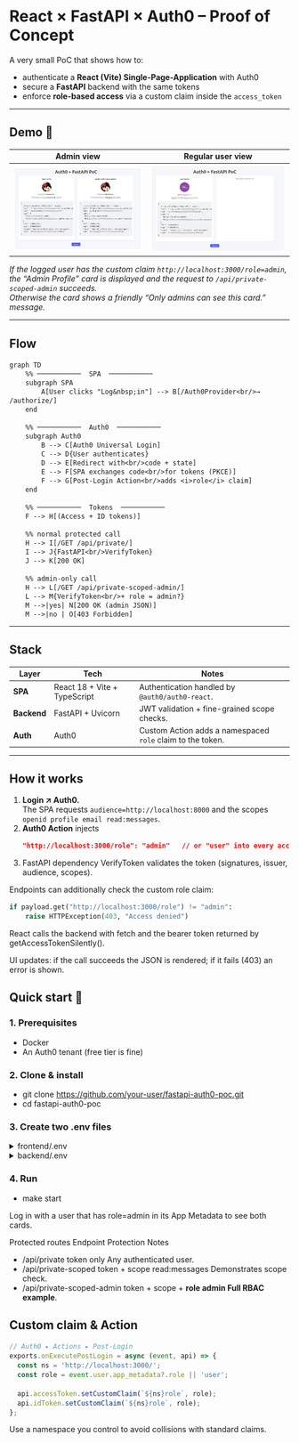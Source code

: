 # React × FastAPI × Auth0 – Proof of Concept

A very small PoC that shows how to:

* authenticate a **React (Vite) Single-Page-Application** with Auth0  
* secure a **FastAPI** backend with the same tokens  
* enforce **role-based access** via a custom claim inside the `access_token`

---
## Demo 📸

| Admin view | Regular user view |
|------------|------------------|
| ![Admin card](assets/admin_view.png) | ![User card](assets/user_view.png) |

*If the logged user has the custom claim `http://localhost:3000/role=admin`, the “Admin Profile” card is displayed and the request to `/api/private-scoped-admin` succeeds.  
Otherwise the card shows a friendly “Only admins can see this card.” message.*

---

## Flow
```mermaid
graph TD
    %% ───────────  SPA  ───────────
    subgraph SPA
        A[User clicks "Log&nbsp;in"] --> B[/Auth0Provider<br/>→ /authorize/]
    end

    %% ───────────  Auth0  ───────────
    subgraph Auth0
        B --> C[Auth0 Universal Login]
        C --> D{User authenticates}
        D --> E[Redirect with<br/>code + state]
        E --> F[SPA exchanges code<br/>for tokens (PKCE)]
        F --> G[Post-Login Action<br/>adds <i>role</i> claim]
    end

    %% ───────────  Tokens  ───────────
    F --> H[(Access + ID tokens)]

    %% normal protected call
    H --> I[/GET /api/private/]
    I --> J{FastAPI<br/>VerifyToken}
    J --> K[200 OK]

    %% admin-only call
    H --> L[/GET /api/private-scoped-admin/]
    L --> M{VerifyToken<br/>+ role = admin?}
    M -->|yes| N[200 OK (admin JSON)]
    M -->|no | O[403 Forbidden]
```
---

## Stack

| Layer      | Tech | Notes |
|------------|------|-------|
| **SPA**    | React 18 + Vite + TypeScript | Authentication handled by `@auth0/auth0-react`. |
| **Backend**| FastAPI + Uvicorn | JWT validation + fine-grained scope checks. |
| **Auth**   | Auth0 | Custom Action adds a namespaced `role` claim to the token. |

---

## How it works

1. **Login ↗ Auth0.**  
   The SPA requests `audience=http://localhost:8000` and the scopes `openid profile email read:messages`.  
2. **Auth0 Action** injects  
   ```json
   "http://localhost:3000/role": "admin"   // or "user" into every access- and ID-token.
3. FastAPI dependency VerifyToken validates the token (signatures, issuer, audience, scopes).

Endpoints can additionally check the custom role claim:

```python
if payload.get("http://localhost:3000/role") != "admin":
    raise HTTPException(403, "Access denied")

```
React calls the backend with fetch and the bearer token returned by
getAccessTokenSilently().

UI updates: if the call succeeds the JSON is rendered; if it fails (403) an error is shown.

## Quick start 🚀
### 1. Prerequisites
- Docker
- An Auth0 tenant (free tier is fine)

### 2. Clone & install
- git clone https://github.com/your-user/fastapi-auth0-poc.git
- cd fastapi-auth0-poc

### 3. Create two .env files
<details> <summary>frontend/.env</summary>
VITE_DOMAIN=dev-xxxxxxxx.eu.auth0.com
VITE_CLIENT_ID=YOUR_SPA_CLIENT_ID
VITE_AUDIENCE=http://localhost:8000
VITE_SCOPE=openid profile email read:messages
</details> <details> <summary>backend/.env</summary>
AUTH0_DOMAIN=dev-xxxxxxxx.eu.auth0.com
AUTH0_API_AUDIENCE=http://localhost:8000
AUTH0_ISSUER=https://dev-xxxxxxxx.eu.auth0.com
AUTH0_ALGORITHMS=RS256
APP_NAME_NAMESPACE=http://localhost:3000    # same namespace used in the Action
</details>

### 4. Run
- make start


Log in with a user that has role=admin in its App Metadata to see both cards.

Protected routes
Endpoint	Protection	Notes

- /api/private	token only	Any authenticated user.
- /api/private-scoped	token + scope read:messages	Demonstrates scope check.
- /api/private-scoped-admin	token + scope + **role admin    Full RBAC example**.

## Custom claim & Action

```js
// Auth0 ▸ Actions ▸ Post-Login
exports.onExecutePostLogin = async (event, api) => {
  const ns = 'http://localhost:3000/';
  const role = event.user.app_metadata?.role || 'user';

  api.accessToken.setCustomClaim(`${ns}role`, role);
  api.idToken.setCustomClaim(`${ns}role`, role);
};

```
Use a namespace you control to avoid collisions with standard claims.